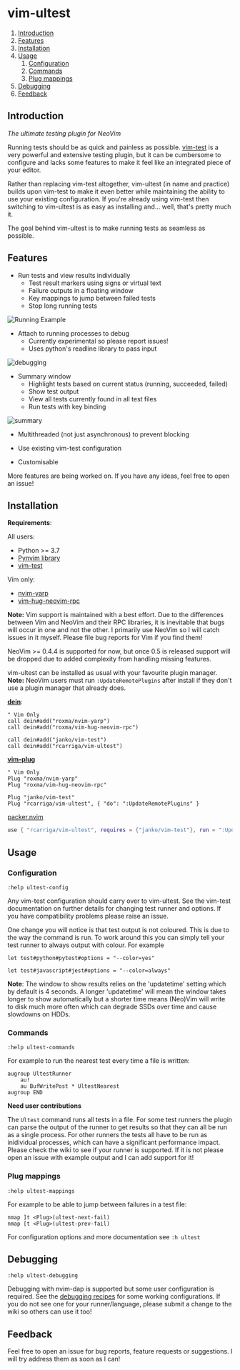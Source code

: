 # vim-ultest

1. [Introduction](#introduction)
2. [Features](#features)
3. [Installation](#installation)
4. [Usage](#usage)
   1. [Configuration](#configuration)
   2. [Commands](#commands)
   3. [Plug mappings](#plug-mappings)
5. [Debugging](#debugging)
6. [Feedback](#feedback)

## Introduction

_The ultimate testing plugin for NeoVim_

Running tests should be as quick and painless as possible.
[vim-test](https://github.com/janko/vim-test) is a very powerful and extensive testing plugin, but it can be cumbersome to configure and lacks some features to make it feel like an integrated piece of your editor.

Rather than replacing vim-test altogether, vim-ultest (in name and practice) builds upon vim-test to make it even better while maintaining the ability to use your existing configuration.
If you're already using vim-test then switching to vim-ultest is as easy as installing and... well, that's pretty much it.

The goal behind vim-ultest is to make running tests as seamless as possible.

## Features

- Run tests and view results individually
  - Test result markers using signs or virtual text
  - Failure outputs in a floating window
  - Key mappings to jump between failed tests
  - Stop long running tests

![Running Example](https://user-images.githubusercontent.com/24252670/107279654-39d2a980-6a4f-11eb-95f5-074f69b856e6.gif)

- Attach to running processes to debug
  - Currently experimental so please report issues!
  - Uses python's readline library to pass input

![debugging](https://user-images.githubusercontent.com/24252670/107827860-8552c380-6d7f-11eb-8f69-04f95e048cfb.gif)

- Summary window
  - Highlight tests based on current status (running, succeeded, failed)
  - Show test output
  - View all tests currently found in all test files
  - Run tests with key binding

![summary](https://user-images.githubusercontent.com/24252670/110024777-6b752280-7d26-11eb-9594-76005bbcfa48.gif)

- Multithreaded (not just asynchronous) to prevent blocking

- Use existing vim-test configuration

- Customisable

More features are being worked on.
If you have any ideas, feel free to open an issue!

## Installation

**Requirements**:

All users:

- Python >= 3.7
- [Pynvim library](https://pynvim.readthedocs.io/en/latest/installation.html)
- [vim-test](https://github.com/janko/vim-test)

Vim only:

- [nvim-yarp](https://github.com/roxma/nvim-yarp)
- [vim-hug-neovim-rpc](https://github.com/roxma/vim-hug-neovim-rpc)

**Note:** Vim support is maintained with a best effort.
Due to the differences between Vim and NeoVim and their RPC libraries, it is inevitable that bugs will occur in one and not the other.
I primarily use NeoVim so I will catch issues in it myself.
Please file bug reports for Vim if you find them!

NeoVim >= 0.4.4 is supported for now, but once 0.5 is released support will be dropped due to added complexity from handling missing features.

vim-ultest can be installed as usual with your favourite plugin manager.
**Note:** NeoVim users must run `:UpdateRemotePlugins` after install if they don't use a plugin manager that already does.

[**dein**](https://github.com/Shougo/dein.vim):

```vim
" Vim Only
call dein#add("roxma/nvim-yarp")
call dein#add("roxma/vim-hug-neovim-rpc")

call dein#add("janko/vim-test")
call dein#add("rcarriga/vim-ultest")
```

[**vim-plug**](https://github.com/junegunn/vim-plug)

```vim
" Vim Only
Plug "roxma/nvim-yarp"
Plug "roxma/vim-hug-neovim-rpc"

Plug "janko/vim-test"
Plug "rcarriga/vim-ultest", { "do": ":UpdateRemotePlugins" }
```

[packer.nvim](https://github.com/wbthomason/packer.nvim)

```lua
use { "rcarriga/vim-ultest", requires = {"janko/vim-test"}, run = ":UpdateRemotePlugins" }
```

## Usage

### Configuration

`:help ultest-config`

Any vim-test configuration should carry over to vim-ultest.
See the vim-test documentation on further details for changing test runner and options.
If you have compatibility problems please raise an issue.

One change you will notice is that test output is not coloured.
This is due to the way the command is run.
To work around this you can simply tell your test runner to always output with colour.
For example

```vim
let test#python#pytest#options = "--color=yes"

let test#javascript#jest#options = "--color=always"
```

**Note**: The window to show results relies on the 'updatetime' setting which by default is 4 seconds.
A longer 'updatetime' will mean the window takes longer to show automatically but a shorter time means (Neo)Vim will write to disk much more often which can degrade SSDs over time and cause slowdowns on HDDs.

### Commands

`:help ultest-commands`

For example to run the nearest test every time a file is written:

```vim
augroup UltestRunner
    au!
    au BufWritePost * UltestNearest
augroup END
```

**Need user contributions**

The `Ultest` command runs all tests in a file. For some test runners the plugin
can parse the output of the runner to get results so that they can all be run
as a single process. For other runners the tests all have to be run as
inidividual processes, which can have a significant performance impact. Please
check the wiki to see if your runner is supported.  If it is not please open an
issue with example output and I can add support for it!

### Plug mappings

`:help ultest-mappings`

For example to be able to jump between failures in a test file:

```vim
nmap ]t <Plug>(ultest-next-fail)
nmap [t <Plug>(ultest-prev-fail)
```

For configuration options and more documentation see `:h ultest`

## Debugging

`:help ultest-debugging`

Debugging with nvim-dap is supported but some user configuration is required.
See the [debugging recipes](https://github.com/rcarriga/vim-ultest/wiki/Debugging-Recipes) for some working configurations.
If you do not see one for your runner/language, please submit a change to the wiki so others can use it too!

## Feedback

Feel free to open an issue for bug reports, feature requests or suggestions.
I will try address them as soon as I can!
